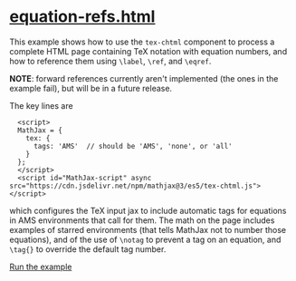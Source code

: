 # [equation-refs.html](https://mathjax.github.io/MathJax-demos-web/equation-refs.html)

This example shows how to use the `tex-chtml` component to process a complete HTML page containing TeX notation with equation numbers, and how to reference them using `\label`, `\ref`, and `\eqref`.

**NOTE**: forward references currently aren't implemented (the ones in the example fail), but will be in a future release.

The key lines are

```
  <script>
  MathJax = {
    tex: {
      tags: 'AMS'  // should be 'AMS', 'none', or 'all'
    }
  };
  </script>
  <script id="MathJax-script" async src="https://cdn.jsdelivr.net/npm/mathjax@3/es5/tex-chtml.js"></script>
```

which configures the TeX input jax to include automatic tags for equations in AMS environments that call for them.  The math on the page includes examples of starred environments (that tells MathJax not to number those equations), and of the use of `\notag` to prevent a tag on an equation, and `\tag{}` to override the default tag number.

[Run the example](https://mathjax.github.io/MathJax-demos-web/equation-numbers.html)
